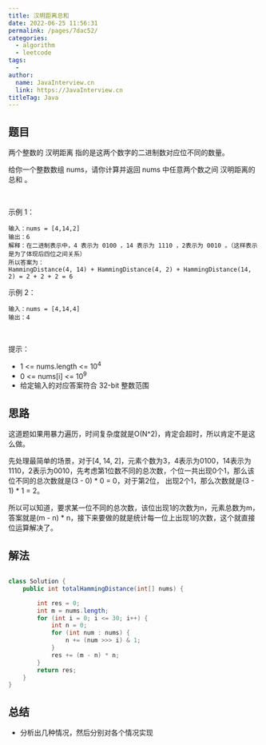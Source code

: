 ```yaml
---
title: 汉明距离总和
date: 2022-06-25 11:56:31
permalink: /pages/7dac52/
categories:
  - algorithm
  - leetcode
tags:
  - 
author: 
  name: JavaInterview.cn
  link: https://JavaInterview.cn
titleTag: Java
---
```


## 题目

两个整数的 汉明距离 指的是这两个数字的二进制数对应位不同的数量。

给你一个整数数组 nums，请你计算并返回 nums 中任意两个数之间 汉明距离的总和 。

 

示例 1：

    输入：nums = [4,14,2]
    输出：6
    解释：在二进制表示中，4 表示为 0100 ，14 表示为 1110 ，2表示为 0010 。（这样表示是为了体现后四位之间关系）
    所以答案为：
    HammingDistance(4, 14) + HammingDistance(4, 2) + HammingDistance(14, 2) = 2 + 2 + 2 = 6
示例 2：

    输入：nums = [4,14,4]
    输出：4
 

提示：

- 1 <= nums.length <= 10<sup>4</sup>
- 0 <= nums[i] <= 10<sup>9</sup>
- 给定输入的对应答案符合 32-bit 整数范围

## 思路

这道题如果用暴力遍历，时间复杂度就是O(N^2)，肯定会超时，所以肯定不是这么做。

先处理最简单的场景，对于[4, 14, 2]，元素个数为3，4表示为0100，14表示为1110，2表示为0010，先考虑第1位数不同的总次数，个位一共出现0个1，那么该位不同的总次数就是(3 - 0) * 0 = 0，对于第2位， 出现2个1，那么次数就是(3 - 1) * 1 = 2。

所以可以知道，要求某一位不同的总次数，该位出现1的次数为n，元素总数为m，答案就是(m - n) * n，接下来要做的就是统计每一位上出现1的次数，这个就直接位运算解决了。

## 解法
```java

class Solution {
    public int totalHammingDistance(int[] nums) {

        int res = 0;
        int m = nums.length;
        for (int i = 0; i <= 30; i++) {
            int n = 0;
            for (int num : nums) {
                n += (num >>> i) & 1;
            }
            res += (m - n) * n;
        }
        return res;
    }
}
```

## 总结

- 分析出几种情况，然后分别对各个情况实现 
